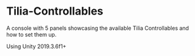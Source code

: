 # Tilia-Controllables
A console with 5 panels showcasing the available Tilia Controllables and how to set them up.

Using Unity 2019.3.6f1+
